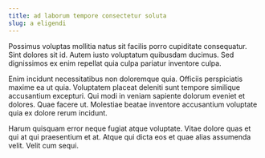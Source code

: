 ```yaml
---
title: ad laborum tempore consectetur soluta
slug: a eligendi
---
```


Possimus voluptas mollitia natus sit facilis porro cupiditate consequatur. Sint dolores sit id. Autem iusto voluptatum quibusdam ducimus. Sed dignissimos ex enim repellat quia culpa pariatur inventore culpa.

Enim incidunt necessitatibus non doloremque quia. Officiis perspiciatis maxime ea ut quia. Voluptatem placeat deleniti sunt tempore similique accusantium excepturi. Qui modi in veniam sapiente dolorum eveniet et dolores. Quae facere ut. Molestiae beatae inventore accusantium voluptate quia ex dolore rerum incidunt.

Harum quisquam error neque fugiat atque voluptate. Vitae dolore quas et qui at qui praesentium et at. Atque qui dicta eos et quae alias assumenda velit. Velit cum sequi.
